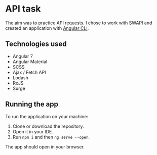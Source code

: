 # API task
The aim was to practice API requests. I chose to work with [SWAPI](https://swapi.co/) and created an application with [Angular CLI](https://github.com/angular/angular-cli/wiki).

## Technologies used
* Angular 7
* Angular Material
* SCSS
* Ajax / Fetch API
* Lodash
* RxJS
* Surge

## Running the app
To run the application on your machine:
1. Clone or download the repository.
2. Open it in your IDE.
3. Run `npm i` and then `ng serve --open`.

The app should open in your browser.